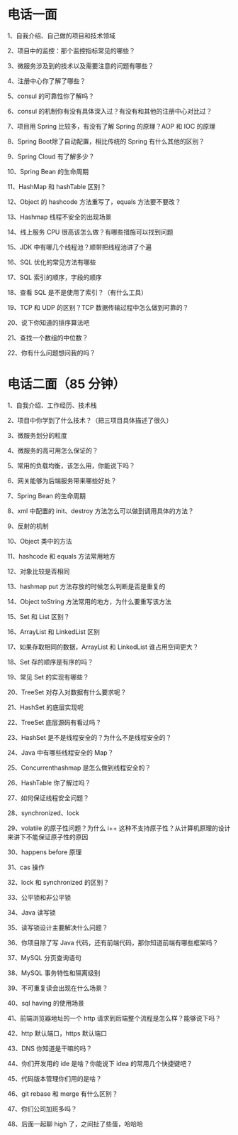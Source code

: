 # 电话一面
1、自我介绍、自己做的项目和技术领域

2、项目中的监控：那个监控指标常见的哪些？

3、微服务涉及到的技术以及需要注意的问题有哪些？

4、注册中心你了解了哪些？

5、consul 的可靠性你了解吗？

6、consul 的机制你有没有具体深入过？有没有和其他的注册中心对比过？

7、项目用 Spring 比较多，有没有了解 Spring 的原理？AOP 和 IOC 的原理

8、Spring Boot除了自动配置，相比传统的 Spring 有什么其他的区别？

9、Spring Cloud 有了解多少？

10、Spring Bean 的生命周期

11、HashMap 和 hashTable 区别？

12、Object 的 hashcode 方法重写了，equals 方法要不要改？

13、Hashmap 线程不安全的出现场景

14、线上服务 CPU 很高该怎么做？有哪些措施可以找到问题

15、JDK 中有哪几个线程池？顺带把线程池讲了个遍

16、SQL 优化的常见方法有哪些

17、SQL 索引的顺序，字段的顺序

18、查看 SQL 是不是使用了索引？（有什么工具）

19、TCP 和 UDP 的区别？TCP 数据传输过程中怎么做到可靠的？

20、说下你知道的排序算法吧

21、查找一个数组的中位数？

22、你有什么问题想问我的吗？

# 电话二面（85 分钟）
1、自我介绍、工作经历、技术栈

2、项目中你学到了什么技术？（把三项目具体描述了很久）

3、微服务划分的粒度

4、微服务的高可用怎么保证的？

5、常用的负载均衡，该怎么用，你能说下吗？

6、网关能够为后端服务带来哪些好处？

7、Spring Bean 的生命周期

8、xml 中配置的 init、destroy 方法怎么可以做到调用具体的方法？

9、反射的机制

10、Object 类中的方法

11、hashcode 和 equals 方法常用地方

12、对象比较是否相同

13、hashmap put 方法存放的时候怎么判断是否是重复的

14、Object toString 方法常用的地方，为什么要重写该方法

15、Set 和 List 区别？

16、ArrayList 和 LinkedList 区别

17、如果存取相同的数据，ArrayList 和 LinkedList 谁占用空间更大？

18、Set 存的顺序是有序的吗？

19、常见 Set 的实现有哪些？

20、TreeSet 对存入对数据有什么要求呢？

21、HashSet 的底层实现呢

22、TreeSet 底层源码有看过吗？

23、HashSet 是不是线程安全的？为什么不是线程安全的？

24、Java 中有哪些线程安全的 Map？

25、Concurrenthashmap 是怎么做到线程安全的？

26、HashTable 你了解过吗？

27、如何保证线程安全问题？

28、synchronized、lock

29、volatile 的原子性问题？为什么 i++ 这种不支持原子性？从计算机原理的设计来讲下不能保证原子性的原因

30、happens before 原理

31、cas 操作

32、lock 和 synchronized 的区别？

33、公平锁和非公平锁

34、Java 读写锁

35、读写锁设计主要解决什么问题？

36、你项目除了写 Java 代码，还有前端代码，那你知道前端有哪些框架吗？

37、MySQL 分页查询语句

38、MySQL 事务特性和隔离级别

39、不可重复读会出现在什么场景？

40、sql having 的使用场景

41、前端浏览器地址的一个 http 请求到后端整个流程是怎么样？能够说下吗？

42、http 默认端口，https 默认端口

43、DNS 你知道是干嘛的吗？

44、你们开发用的 ide 是啥？你能说下 idea 的常用几个快捷键吧？

45、代码版本管理你们用的是啥？

46、git rebase 和 merge 有什么区别？

47、你们公司加班多吗？

48、后面一起聊 high 了，之间扯了些蛋，哈哈哈